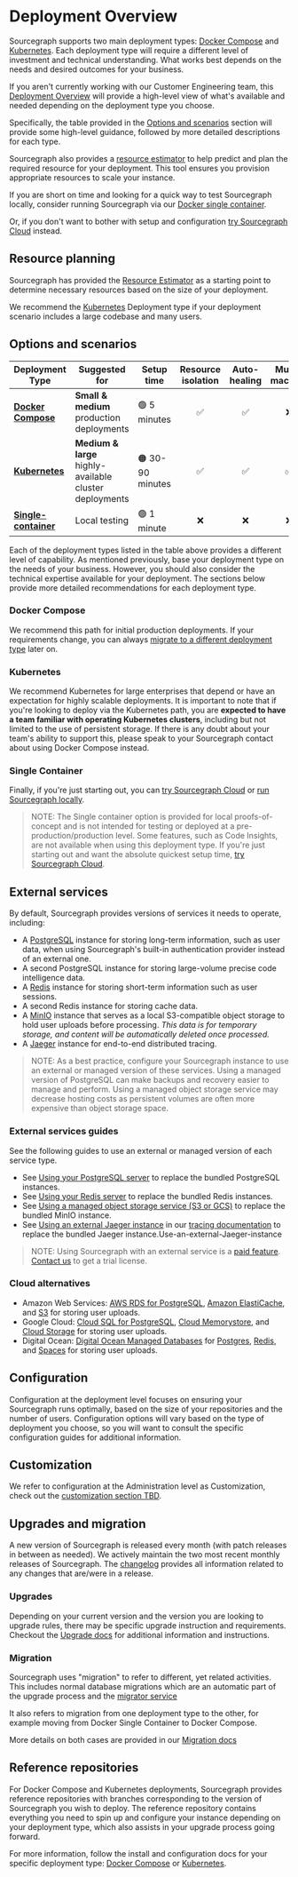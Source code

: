 # Deployment Overview

Sourcegraph supports two main deployment types: [Docker Compose](docker-compose/index.md) and [Kubernetes](kubernetes/index.md). Each deployment type will require a different level of investment and technical understanding. What works best depends on the needs and desired outcomes for your business. 

If you aren't currently working with our Customer Engineering team, this [Deployment Overview](deployment_overview.md) will provide a high-level view of what's available and needed depending on the deployment type you choose. 

Specifically, the table provided in the [Options and scenarios](#options-and-scenarios) section will provide some high-level guidance, followed by more detailed descriptions for each type.

Sourcegraph also provides a [resource estimator](#resource-planning) to help predict and plan the required resource for your deployment. This tool ensures you provision appropriate resources to scale your instance.

If you are short on time and looking for a quick way to test Sourcegraph locally, consider running Sourcegraph via our [Docker single container](docker-single-container/index.md). 

Or, if you don't want to bother with setup and configuration [try Sourcegraph Cloud](https://sourcegraph.com) instead.

## Resource planning

Sourcegraph has provided the [Resource Estimator](resource_estimator.md) as a starting point to determine necessary resources based on the size of your deployment. 

We recommend the [Kubernetes](kubernetes/scale) Deployment type if your deployment scenario includes a large codebase and many users.

## Options and scenarios

| Deployment Type                                          | Suggested for                                           | Setup time      | Resource isolation | Auto-healing | Multi-machine |
| -------------------------------------------------------- | ------------------------------------------------------- | --------------- | :----------------: | :----------: | :-----------: |
| [**Docker Compose**](docker-compose/index.md) | **Small & medium** production deployments               | 🟢 5 minutes     |         ✅          |      ✅       |       ❌       |
| [**Kubernetes**](kubernetes/index.md)         | **Medium & large** highly-available cluster deployments | 🟠 30-90 minutes |         ✅          |      ✅       |       ✅       |
| [**Single-container**](docker-single-container/index.md)       | Local testing                                           | 🟢 1 minute      |         ❌          |      ❌       |       ❌       |

Each of the deployment types listed in the table above provides a different level of capability. As mentioned previously, base your deployment type on the needs of your business. However, you should also consider the technical expertise available for your deployment. The sections below provide more detailed recommendations for each deployment type.

### Docker Compose

We recommend this path for initial production deployments. If your requirements change, you can always [migrate to a different deployment type](deployment_overview.md#migrating-to-a-new-deployment-type) later on.

### Kubernetes

We recommend Kubernetes for large enterprises that depend or have an expectation for highly scalable deployments. It is important to note that if you're looking to deploy via the Kubernetes path, you are **expected to have a team familiar with operating Kubernetes clusters**, including but not limited to the use of persistent storage. If there is any doubt about your team's ability to support this, please speak to your Sourcegraph contact about using Docker Compose instead.

### Single Container 

Finally, if you're just starting out, you can [try Sourcegraph Cloud](https://sourcegraph.com) or [run Sourcegraph locally](docker-single-container/index.md).

> NOTE: The Single container option is provided for local proofs-of-concept and is not intended for testing or deployed at a pre-production/production level. Some features, such as Code Insights, are not available when using this deployment type. If you're just starting out and want the absolute quickest setup time, [try Sourcegraph Cloud](https://sourcegraph.com).

## External services

By default, Sourcegraph provides versions of services it needs to operate, including:

- A [PostgreSQL](https://www.postgresql.org/) instance for storing long-term information, such as user data, when using Sourcegraph's built-in authentication provider instead of an external one.
- A second PostgreSQL instance for storing large-volume precise code intelligence data.
- A [Redis](https://redis.io/) instance for storing short-term information such as user sessions.
- A second Redis instance for storing cache data.
- A [MinIO](https://min.io/) instance that serves as a local S3-compatible object storage to hold user uploads before processing. _This data is for temporary storage, and content will be automatically deleted once processed._
- A [Jaeger](https://www.jaegertracing.io/) instance for end-to-end distributed tracing. 

> NOTE: As a best practice, configure your Sourcegraph instance to use an external or managed version of these services. Using a managed version of PostgreSQL can make backups and recovery easier to manage and perform. Using a managed object storage service may decrease hosting costs as persistent volumes are often more expensive than object storage space.

### External services guides
See the following guides to use an external or managed version of each service type.

- See [Using your PostgreSQL server](../external_services/postgres.md) to replace the bundled PostgreSQL instances.
- See [Using your Redis server](../external_services/redis.md) to replace the bundled Redis instances.
- See [Using a managed object storage service (S3 or GCS)](../external_services/object_storage.md) to replace the bundled MinIO instance.
- See [Using an external Jaeger instance](../observability/tracing.md#use-an-external-jaeger-instance) in our [tracing documentation](../observability/tracing.md) to replace the bundled Jaeger instance.Use-an-external-Jaeger-instance

> NOTE: Using Sourcegraph with an external service is a [paid feature](https://about.sourcegraph.com/pricing). [Contact us](https://about.sourcegraph.com/contact/sales) to get a trial license.

### Cloud alternatives

- Amazon Web Services: [AWS RDS for PostgreSQL](https://aws.amazon.com/rds/), [Amazon ElastiCache](https://aws.amazon.com/elasticache/redis/), and [S3](https://aws.amazon.com/s3/) for storing user uploads.
- Google Cloud: [Cloud SQL for PostgreSQL](https://cloud.google.com/sql/docs/postgres/), [Cloud Memorystore](https://cloud.google.com/memorystore/), and [Cloud Storage](https://cloud.google.com/storage) for storing user uploads.
- Digital Ocean: [Digital Ocean Managed Databases](https://www.digitalocean.com/products/managed-databases/) for [Postgres](https://www.digitalocean.com/products/managed-databases-postgresql/), [Redis](https://www.digitalocean.com/products/managed-databases-redis/), and [Spaces](https://www.digitalocean.com/products/spaces/) for storing user uploads.

## Configuration

Configuration at the deployment level focuses on ensuring your Sourcegraph runs optimally, based on the size of your repositories and the number of users. Configuration options will vary based on the type of deployment you choose, so you will want to consult the specific configuration guides for additional information.

## Customization

We refer to configuration at the Administration level as Customization, check out the [customization section TBD](TBD).


## Upgrades and migration

A new version of Sourcegraph is released every month (with patch releases in between as needed). We actively maintain the two most recent monthly releases of Sourcegraph. The [changelog](../../CHANGELOG.md) provides all information related to any changes that are/were in a release.

### Upgrades

Depending on your current version and the version you are looking to upgrade rules, there may be specific upgrade instruction and requirements. Checkout the [Upgrade docs](TBD) for additional information and instructions.

### Migration

Sourcegraph uses "migration" to refer to different, yet related activities. This includes normal database migrations which are an automatic part of the upgrade process and the [migrator service](TBD)

It also refers to migration from one deployment type to the other, for example moving from Docker Single Container to Docker Compose.

More details on both cases are provided in our [Migration docs](TBD)

## Reference repositories

For Docker Compose and Kubernetes deployments, Sourcegraph provides reference repositories with branches corresponding to the version of Sourcegraph you wish to deploy. The reference repository contains everything you need to spin up and configure your instance depending on your deployment type, which also assists in your upgrade process going forward. 

For more information, follow the install and configuration docs for your specific deployment type: [Docker Compose](https://github.com/sourcegraph/deploy-sourcegraph-docker/) or [Kubernetes](https://github.com/sourcegraph/deploy-sourcegraph/).